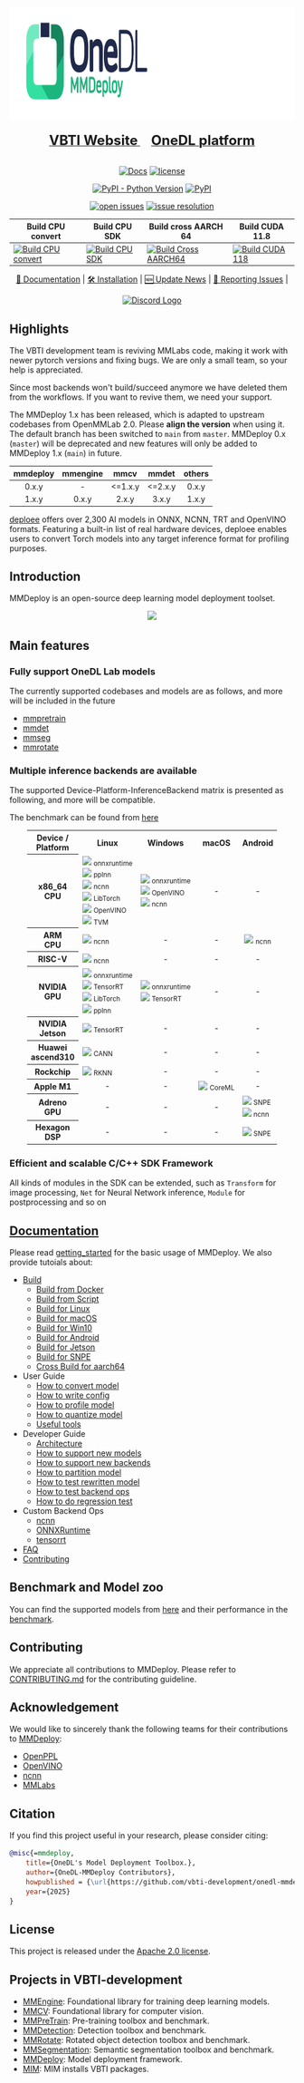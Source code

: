 <div align="center">
  <picture>
    <!-- User prefers dark mode: -->
  <source srcset="https://raw.githubusercontent.com/vbti-development/onedl-mmdeploy/main/docs/en/_static/image/onedl-mmdeploy-banner-dark.png"  media="(prefers-color-scheme: dark)"/>

<img src="https://raw.githubusercontent.com/vbti-development/onedl-mmdeploy/main/docs/en/_static/image/onedl-mmdeploy-banner.png" alt="OneDL-Deploy logo" height="200"/>
  </picture>

<div>&nbsp;</div>
  <div align="center">
    <a href="https://vbti.nl">
      <b><font size="5">VBTI Website</font></b>
    </a>
    &nbsp;&nbsp;&nbsp;&nbsp;
    <a href="https://onedl.ai">
      <b><font size="5">OneDL platform</font></b>
    </a>
  </div>
<div>&nbsp;</div>

<!-- markdown-link-check-disable -->

[![Docs](https://img.shields.io/badge/docs-latest-blue)](https://onedl-mmdeploy.readthedocs.io/en/latest/)
[![license](https://img.shields.io/github/license/VBTI-development/onedl-mmdeploy.svg)](https://github.com/VBTI-development/onedl-mmdeploy/blob/main/LICENSE)

<!-- markdown-link-check-enable -->

[![PyPI - Python Version](https://img.shields.io/pypi/pyversions/onedl-mmdeploy)](https://pypi.org/project/onedl-mmdeploy/)
[![PyPI](https://img.shields.io/pypi/v/onedl-mmdeploy)](https://pypi.org/project/onedl-mmdeploy)

[![open issues](https://isitmaintained.com/badge/open/VBTI-development/onedl-mmdeploy.svg)](https://github.com/VBTI-development/onedl-mmdeploy/issues)
[![issue resolution](https://isitmaintained.com/badge/resolution/VBTI-development/onedl-mmdeploy.svg)](https://github.com/VBTI-development/onedl-mmdeploy/issues)

<!-- markdown-link-check-disable -->

| Build CPU convert                                                                                                                                                                                | Build CPU SDK                                                                                                                                                          | Build cross AARCH 64                                                                                                                                                               | Build CUDA 11.8                                                                                                                                                         |
| ------------------------------------------------------------------------------------------------------------------------------------------------------------------------------------------------ | ---------------------------------------------------------------------------------------------------------------------------------------------------------------------- | ---------------------------------------------------------------------------------------------------------------------------------------------------------------------------------- | ----------------------------------------------------------------------------------------------------------------------------------------------------------------------- |
| [![Build CPU convert](https://github.com/VBTI-development/onedl-mmdeploy/actions/workflows/build.yml/badge.svg)](https://github.com/VBTI-development/onedl-mmdeploy/actions/workflows/build.yml) | [![Build CPU SDK](https://byob.yarr.is/VBTI-development/onedl-mmdeploy/build_cpu_sdk)](https://github.com/VBTI-development/onedl-mmdeploy/actions/workflows/build.yml) | [![Build Cross AARCH64](https://byob.yarr.is/VBTI-development/onedl-mmdeploy/cross_build_aarch64)](https://github.com/VBTI-development/onedl-mmdeploy/actions/workflows/build.yml) | [![Build CUDA 118](https://byob.yarr.is/VBTI-development/onedl-mmdeploy/build_cuda118)](https://github.com/VBTI-development/onedl-mmdeploy/actions/workflows/build.yml) |

[📘 Documentation](https://onedl-mmdeploy.readthedocs.io/en/latest/) |
[🛠️ Installation](https://onedl-mmdeploy.readthedocs.io/en/latest/get_started.html) |
[🆕 Update News](https://onedl-mmdeploy.readthedocs.io/en/latest/notes/changelog.html) |
[🤔 Reporting Issues](https://github.com/VBTI-development/onedl-mmdeploy/issues/new/choose) |

<!-- markdown-link-check-enable -->

[![Discord Logo](https://cdn.prod.website-files.com/6257adef93867e50d84d30e2/66e3d80db9971f10a9757c99_Symbol.svg)](https://discord.gg/8DvcVRs5Pm)

</div>

## Highlights

The VBTI development team is reviving MMLabs code, making it work with
newer pytorch versions and fixing bugs. We are only a small team, so your help
is appreciated.

Since most backends won't build/succeed anymore we have deleted them from the workflows.
If you want to revive them, we need your support.

The MMDeploy 1.x has been released, which is adapted to upstream codebases from OpenMMLab 2.0. Please **align the version** when using it.
The default branch has been switched to `main` from `master`. MMDeploy 0.x (`master`) will be deprecated and new features will only be added to MMDeploy 1.x (`main`) in future.

| mmdeploy | mmengine |   mmcv   |  mmdet   | others |
| :------: | :------: | :------: | :------: | :----: |
|  0.x.y   |    -     | \<=1.x.y | \<=2.x.y | 0.x.y  |
|  1.x.y   |  0.x.y   |  2.x.y   |  3.x.y   | 1.x.y  |

[deploee](https://platform.openmmlab.com/deploee/) offers over 2,300 AI models in ONNX, NCNN, TRT and OpenVINO formats. Featuring a built-in list of real hardware devices, deploee enables users to convert Torch models into any target inference format for profiling purposes.

## Introduction

MMDeploy is an open-source deep learning model deployment toolset.

<div align="center">
  <img src="resources/introduction.png">
</div>

## Main features

### Fully support OneDL Lab models

The currently supported codebases and models are as follows, and more will be included in the future

- [mmpretrain](docs/en/04-supported-codebases/mmpretrain.md)
- [mmdet](docs/en/04-supported-codebases/mmdet.md)
- [mmseg](docs/en/04-supported-codebases/mmseg.md)
- [mmrotate](docs/en/04-supported-codebases/mmrotate.md)

### Multiple inference backends are available

The supported Device-Platform-InferenceBackend matrix is presented as following, and more will be compatible.

The benchmark can be found from [here](docs/en/03-benchmark/benchmark.md)

<div style="width: fit-content; margin: auto;">
<table>
  <tr>
    <th>Device / <br> Platform</th>
    <th>Linux</th>
    <th>Windows</th>
    <th>macOS</th>
    <th>Android</th>
  </tr>
  <tr>
    <th>x86_64 <br> CPU</th>
    <td>
        <sub><a href="https://github.com/vbti-development/onedl-mmdeploy/actions/workflows/backend-ort.yml"><img src="https://img.shields.io/badge/build-no%20status-lightgrey"></a></sub> <sub>onnxruntime</sub> <br>
        <sub><a href="https://github.com/vbti-development/onedl-mmdeploy/actions/workflows/backend-pplnn.yml"><img src=https://img.shields.io/badge/build-no%20status-lightgrey"></a></sub> <sub>pplnn</sub> <br>
        <sub><a href="https://github.com/vbti-development/onedl-mmdeploy/actions/workflows/backend-ncnn.yml"><img src="https://img.shields.io/badge/build-no%20status-lightgrey"></a></sub> <sub>ncnn</sub> <br>
        <sub><a href="https://github.com/vbti-development/onedl-mmdeploy/actions/workflows/backend-torchscript.yml"><img src="https://img.shields.io/github/actions/workflow/status/vbti-development/onedl-mmdeploy/backend-torchscript.yml"></a></sub> <sub>LibTorch</sub> <br>
        <sub><img src="https://img.shields.io/badge/build-no%20status-lightgrey"></sub> <sub>OpenVINO</sub> <br>
        <sub><img src="https://img.shields.io/badge/build-no%20status-lightgrey"></sub> <sub>TVM</sub> <br>
    </td>
    <td>
        <sub><img src="https://img.shields.io/badge/build-no%20status-lightgrey"></sub> <sub>onnxruntime</sub> <br>
        <sub><img src="https://img.shields.io/badge/build-no%20status-lightgrey"></sub> <sub>OpenVINO</sub> <br>
        <sub><img src="https://img.shields.io/badge/build-no%20status-lightgrey"></sub> <sub>ncnn</sub> <br>
    </td>
    <td align="center">
        -
    </td>
    <td align="center">
        -
    </td>
  </tr>

<tr>
    <th>ARM <br> CPU</th>
    <td>
        <sub><a href="https://github.com/vbti-development/onedl-mmdeploy/actions/workflows/build.yml"><img src="https://byob.yarr.is/vbti-development/onedl-mmdeploy/cross_build_aarch64"></a></sub> <sub>ncnn</sub> <br>
    </td>
    <td align="center">
        -
    </td>
    <td align="center">
        -
    </td>
    <td align="center">
        <sub><a href="https://github.com/vbti-development/onedl-mmdeploy/actions/workflows/backend-ncnn.yml"><img src="https://img.shields.io/badge/build-no%20status-lightgrey"></a></sub> <sub>ncnn</sub> <br>
    </td>
  </tr>

<tr>
    <th>RISC-V</th>
    <td>
        <sub><a href="https://github.com/vbti-development/onedl-mmdeploy/actions/workflows/linux-riscv64-gcc.yml"><img src="https://img.shields.io/github/actions/workflow/status/vbti-development/onedl-mmdeploy/linux-riscv64-gcc.yml"></a></sub> <sub>ncnn</sub> <br>
    </td>
    <td align="center">
        -
    </td>
    <td align="center">
        -
    </td>
    <td align="center">
        -
    </td>
  </tr>

<tr>
    <th>NVIDIA <br> GPU</th>
    <td>
        <sub><a href="https://github.com/vbti-development/onedl-mmdeploy/actions/workflows/build.yml"><img src="https://byob.yarr.is/vbti-development/onedl-mmdeploy/build_cuda118"></a></sub> <sub>onnxruntime</sub> <br>
        <sub><a href="https://github.com/vbti-development/onedl-mmdeploy/actions/workflows/build.yml"><img src="https://byob.yarr.is/vbti-development/onedl-mmdeploy/build_cuda118"></a></sub> <sub>TensorRT</sub> <br>
        <sub><img src="https://img.shields.io/badge/build-no%20status-lightgrey"></sub> <sub>LibTorch</sub> <br>
        <sub><a href="https://github.com/vbti-development/onedl-mmdeploy/actions/workflows/backend-pplnn.yml"><img src="https://img.shields.io/badge/build-no%20status-lightgrey"></a></sub> <sub>pplnn</sub> <br>
    </td>
    <td>
        <sub><a href="https://github.com/vbti-development/onedl-mmdeploy/actions/workflows/build.yml"><img src="https://img.shields.io/badge/build-no%20status-lightgrey"></a></sub> <sub>onnxruntime</sub> <br>
        <sub><a href="https://github.com/vbti-development/onedl-mmdeploy/actions/workflows/build.yml"><img src="https://img.shields.io/badge/build-no%20status-lightgrey"></a></sub> <sub>TensorRT</sub> <br>
    </td>
    <td align="center">
        -
    </td>
    <td align="center">
        -
    </td>
  </tr>

<tr>
    <th>NVIDIA <br> Jetson</th>
    <td>
        <sub><img src="https://img.shields.io/badge/build-no%20status-lightgrey"></sub> <sub>TensorRT</sub> <br>
    </td>
    <td align="center">
        -
    </td>
    <td align="center">
        -
    </td>
    <td align="center">
        -
    </td>
  </tr>

<tr>
    <th>Huawei <br> ascend310</th>
    <td>
        <sub><a href="https://github.com/vbti-development/onedl-mmdeploy/actions/workflows/backend-ascend.yml"><img src="https://img.shields.io/badge/build-no%20status-lightgrey"></a></sub> <sub>CANN</sub> <br>
    </td>
    <td align="center">
        -
    </td>
    <td align="center">
        -
    </td>
    <td align="center">
        -
    </td>
  </tr>

<tr>
    <th>Rockchip</th>
    <td>
        <sub><a href="https://github.com/vbti-development/onedl-mmdeploy/actions/workflows/backend-rknn.yml"><img src="https://img.shields.io/github/actions/workflow/status/vbti-development/onedl-mmdeploy/backend-rknn.yml"></a></sub> <sub>RKNN</sub> <br>
    </td>
    <td align="center">
        -
    </td>
    <td align="center">
        -
    </td>
    <td align="center">
        -
    </td>
  </tr>

<tr>
    <th>Apple M1</th>
    <td align="center">
        -
    </td>
    <td align="center">
        -
    </td>
    <td>
        <sub><a href="https://github.com/vbti-development/onedl-mmdeploy/actions/workflows/backend-coreml.yml"><img src="https://img.shields.io/badge/build-no%20status-lightgrey"></a></sub> <sub>CoreML</sub> <br>
    </td>
    <td align="center">
        -
    </td>
  </tr>

<tr>
    <th>Adreno <br> GPU</th>
    <td align="center">
        -
    </td>
    <td align="center">
        -
    </td>
    <td align="center">
        -
    </td>
    <td>
        <sub><a href="https://github.com/vbti-development/onedl-mmdeploy/actions/workflows/backend-snpe.yml"><img src="https://img.shields.io/badge/build-no%20status-lightgrey"></a></sub> <sub>SNPE</sub> <br>
        <sub><a href="https://github.com/vbti-development/onedl-mmdeploy/actions/workflows/backend-ncnn.yml"><img src="https://img.shields.io/badge/build-no%20status-lightgrey"></a></sub> <sub>ncnn</sub> <br>
    </td>
  </tr>

<tr>
    <th>Hexagon <br> DSP</th>
    <td align="center">
        -
    </td>
    <td align="center">
        -
    </td>
    <td align="center">
        -
    </td>
    <td>
        <sub><a href="https://github.com/vbti-development/onedl-mmdeploy/actions/workflows/backend-snpe.yml"><img src="https://img.shields.io/badge/build-no%20status-lightgrey"></a></sub> <sub>SNPE</sub> <br>
    </td>
  </tr>
</table>
</div>

### Efficient and scalable C/C++ SDK Framework

All kinds of modules in the SDK can be extended, such as `Transform` for image processing, `Net` for Neural Network inference, `Module` for postprocessing and so on

<!-- markdown-link-check-disable -->

## [Documentation](https://onedl-mmdeploy.readthedocs.io/en/latest/)

<!-- markdown-link-check-enable -->

Please read [getting_started](docs/en/get_started.md) for the basic usage of MMDeploy. We also provide tutoials about:

- [Build](docs/en/01-how-to-build/build_from_source.md)
  - [Build from Docker](docs/en/01-how-to-build/build_from_docker.md)
  - [Build from Script](docs/en/01-how-to-build/build_from_script.md)
  - [Build for Linux](docs/en/01-how-to-build/linux-x86_64.md)
  - [Build for macOS](docs/en/01-how-to-build/macos-arm64.md)
  - [Build for Win10](docs/en/01-how-to-build/windows.md)
  - [Build for Android](docs/en/01-how-to-build/android.md)
  - [Build for Jetson](docs/en/01-how-to-build/jetsons.md)
  - [Build for SNPE](docs/en/01-how-to-build/snpe.md)
  - [Cross Build for aarch64](docs/en/01-how-to-build/cross_build_ncnn_aarch64.md)
- User Guide
  - [How to convert model](docs/en/02-how-to-run/convert_model.md)
  - [How to write config](docs/en/02-how-to-run/write_config.md)
  - [How to profile model](docs/en/02-how-to-run/profile_model.md)
  - [How to quantize model](docs/en/02-how-to-run/quantize_model.md)
  - [Useful tools](docs/en/02-how-to-run/useful_tools.md)
- Developer Guide
  - [Architecture](docs/en/07-developer-guide/architecture.md)
  - [How to support new models](docs/en/07-developer-guide/support_new_model.md)
  - [How to support new backends](docs/en/07-developer-guide/support_new_backend.md)
  - [How to partition model](docs/en/07-developer-guide/partition_model.md)
  - [How to test rewritten model](docs/en/07-developer-guide/test_rewritten_models.md)
  - [How to test backend ops](docs/en/07-developer-guide/add_backend_ops_unittest.md)
  - [How to do regression test](docs/en/07-developer-guide/regression_test.md)
- Custom Backend Ops
  - [ncnn](docs/en/06-custom-ops/ncnn.md)
  - [ONNXRuntime](docs/en/06-custom-ops/onnxruntime.md)
  - [tensorrt](docs/en/06-custom-ops/tensorrt.md)
- [FAQ](docs/en/faq.md)
- [Contributing](.github/CONTRIBUTING.md)

## Benchmark and Model zoo

You can find the supported models from [here](docs/en/03-benchmark/supported_models.md) and their performance in the [benchmark](docs/en/03-benchmark/benchmark.md).

## Contributing

We appreciate all contributions to MMDeploy. Please refer to [CONTRIBUTING.md](.github/CONTRIBUTING.md) for the contributing guideline.

## Acknowledgement

We would like to sincerely thank the following teams for their contributions to [MMDeploy](https://github.com/vbti-development/onedl-mmdeploy):

- [OpenPPL](https://github.com/openppl-public)
- [OpenVINO](https://github.com/openvinotoolkit/openvino)
- [ncnn](https://github.com/Tencent/ncnn)
- [MMLabs](https://openmmlab.com)

## Citation

If you find this project useful in your research, please consider citing:

```BibTeX
@misc{=mmdeploy,
    title={OneDL's Model Deployment Toolbox.},
    author={OneDL-MMDeploy Contributors},
    howpublished = {\url{https://github.com/vbti-development/onedl-mmdeploy}},
    year={2025}
}
```

## License

This project is released under the [Apache 2.0 license](LICENSE).

## Projects in VBTI-development

- [MMEngine](https://github.com/vbti-development/onedl-mmengine): Foundational library for training deep learning models.
- [MMCV](https://github.com/vbti-development/onedl-mmcv): Foundational library for computer vision.
- [MMPreTrain](https://github.com/vbti-development/onedl-mmpretrain): Pre-training toolbox and benchmark.
- [MMDetection](https://github.com/vbti-development/onedl-mmdetection): Detection toolbox and benchmark.
- [MMRotate](https://github.com/vbti-development/onedl-mmrotate): Rotated object detection toolbox and benchmark.
- [MMSegmentation](https://github.com/vbti-development/onedl-mmsegmentation): Semantic segmentation toolbox and benchmark.
- [MMDeploy](https://github.com/vbti-development/onedl-mmdeploy): Model deployment framework.
- [MIM](https://github.com/vbti-development/onedl-mim): MIM installs VBTI packages.
